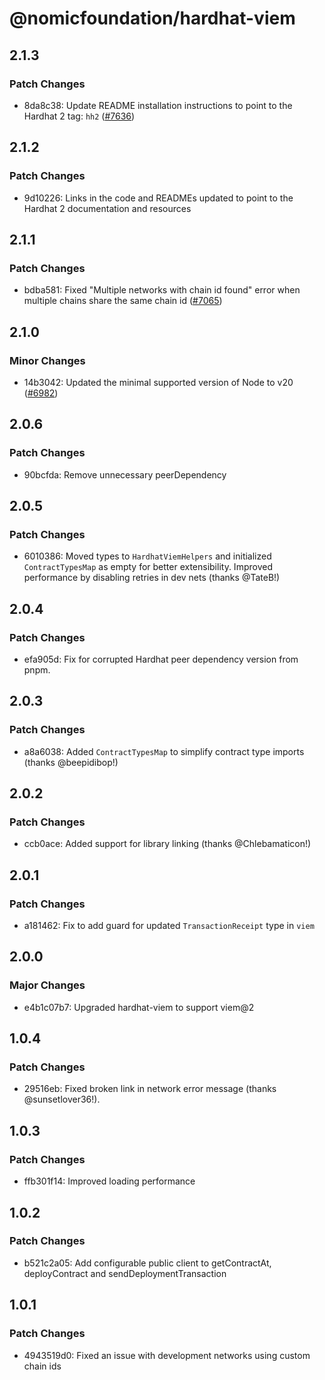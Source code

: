 # @nomicfoundation/hardhat-viem

## 2.1.3

### Patch Changes

- 8da8c38: Update README installation instructions to point to the Hardhat 2 tag: `hh2` ([#7636](https://github.com/NomicFoundation/hardhat/pull/7636))

## 2.1.2

### Patch Changes

- 9d10226: Links in the code and READMEs updated to point to the Hardhat 2 documentation and resources

## 2.1.1

### Patch Changes

- bdba581: Fixed "Multiple networks with chain id found" error when multiple chains share the same chain id ([#7065](https://github.com/NomicFoundation/hardhat/issues/7065))

## 2.1.0

### Minor Changes

- 14b3042: Updated the minimal supported version of Node to v20 ([#6982](https://github.com/NomicFoundation/hardhat/pull/6982))

## 2.0.6

### Patch Changes

- 90bcfda: Remove unnecessary peerDependency

## 2.0.5

### Patch Changes

- 6010386: Moved types to `HardhatViemHelpers` and initialized `ContractTypesMap` as empty for better extensibility. Improved performance by disabling retries in dev nets (thanks @TateB!)

## 2.0.4

### Patch Changes

- efa905d: Fix for corrupted Hardhat peer dependency version from pnpm.

## 2.0.3

### Patch Changes

- a8a6038: Added `ContractTypesMap` to simplify contract type imports (thanks @beepidibop!)

## 2.0.2

### Patch Changes

- ccb0ace: Added support for library linking (thanks @Chlebamaticon!)

## 2.0.1

### Patch Changes

- a181462: Fix to add guard for updated `TransactionReceipt` type in `viem`

## 2.0.0

### Major Changes

- e4b1c07b7: Upgraded hardhat-viem to support viem@2

## 1.0.4

### Patch Changes

- 29516eb: Fixed broken link in network error message (thanks @sunsetlover36!).

## 1.0.3

### Patch Changes

- ffb301f14: Improved loading performance

## 1.0.2

### Patch Changes

- b521c2a05: Add configurable public client to getContractAt, deployContract and sendDeploymentTransaction

## 1.0.1

### Patch Changes

- 4943519d0: Fixed an issue with development networks using custom chain ids
